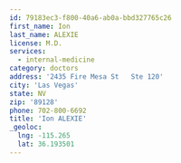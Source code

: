 ```yaml
---
id: 79183ec3-f800-40a6-ab0a-bbd327765c26
first_name: Ion
last_name: ALEXIE
license: M.D.
services:
  - internal-medicine
category: doctors
address: '2435 Fire Mesa St   Ste 120'
city: 'Las Vegas'
state: NV
zip: '89128'
phone: 702-800-6692
title: 'Ion ALEXIE'
_geoloc:
  lng: -115.265
  lat: 36.193501
---
```

